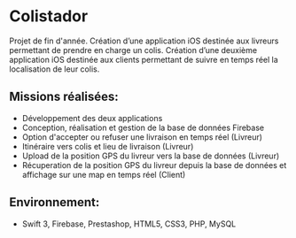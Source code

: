 # Colistador
Projet de fin d'année.
Création d’une application iOS destinée aux livreurs permettant de prendre en charge un colis.
Création d’une deuxième application iOS destinée aux clients permettant de suivre en temps réel la localisation de leur colis.

## Missions réalisées: 
- Développement des deux applications
- Conception, réalisation et gestion de la base de données Firebase
- Option d'accepter ou refuser une livraison en temps réel (Livreur)
- Itinéraire vers colis et lieu de livraison (Livreur)
- Upload de la position GPS du livreur vers la base de données (Livreur)
- Récuperation de la position GPS du livreur depuis la base de données et affichage sur une map en temps réel (Client)

## Environnement:
- Swift 3, Firebase, Prestashop, HTML5, CSS3, PHP, MySQL
